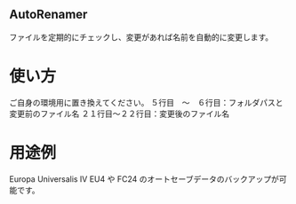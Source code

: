## AutoRenamer
ファイルを定期的にチェックし、変更があれば名前を自動的に変更します。

# 使い方
ご自身の環境用に置き換えてください。
５行目　～　６行目：フォルダパスと変更前のファイル名
２１行目～２２行目：変更後のファイル名

# 用途例
Europa Universalis IV EU4 や FC24 のオートセーブデータのバックアップが可能です。

